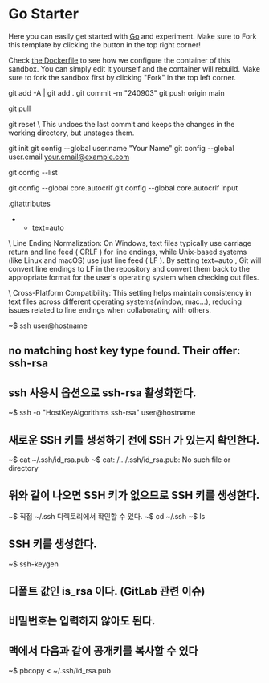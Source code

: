 # Go Starter

Here you can easily get started with [Go](https://go.dev/) and experiment. Make sure to Fork this template by clicking the button in the top right corner!

Check [the Dockerfile](./.devcontainer/Dockerfile) to see how we configure the container of this sandbox. You can simply edit it yourself and the container will rebuild. Make sure to fork the sandbox first by clicking "Fork" in the top left corner.


git add -A | git add .
git commit -m "240903"
git push origin main

git pull

git reset
\\ This undoes the last commit and keeps the changes in the working directory, but unstages them.

git init
git config --global user.name "Your Name"
git config --global user.email your.email@example.com

git config --list


git config --global core.autocrlf
git config --global core.autocrlf input


.gitattributes
- * text=auto 

\\ Line Ending Normalization:
On Windows, text files typically use carriage return and line feed (
CRLF
) for line endings, while Unix-based systems (like Linux and macOS) use just line feed (
LF
). By setting
text=auto
, Git will convert line endings to
LF
in the repository and convert them back to the appropriate format for the user's operating system when checking out files.

\\ Cross-Platform Compatibility:
This setting helps maintain consistency in text files across different operating systems(window, mac...), reducing issues related to line endings when collaborating with others.





~$ ssh user@hostname

## no matching host key type found. Their offer: ssh-rsa
## ssh 사용시 옵션으로 ssh-rsa 활성화한다.

~$ ssh -o "HostKeyAlgorithms ssh-rsa" user@hostname

## 새로운 SSH 키를 생성하기 전에  SSH 가 있는지 확인한다. 

~$ cat ~/.ssh/id_rsa.pub
~$ cat: /.../.ssh/id_rsa.pub: No such file or directory

## 위와 같이 나오면 SSH 키가 없으므로 SSH 키를 생성한다.

~$ 직접 ~/.ssh 디렉토리에서  확인할 수 있다.
~$ cd ~/.ssh
~$ ls

## SSH 키를 생성한다.
~$ ssh-keygen

## 디폴트 값인 is_rsa 이다. (GitLab 관련 이슈)
## 비밀번호는 입력하지 않아도 된다.

## 맥에서 다음과 같이 공개키를 복사할 수 있다
~$ pbcopy < ~/.ssh/id_rsa.pub